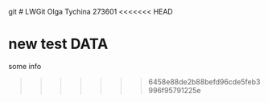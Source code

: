 git # LWGit
Olga Tychina
273601
<<<<<<< HEAD

new test DATA
=======
some info
>>>>>>> 6458e88de2b88befd96cde5feb3996f95791225e
